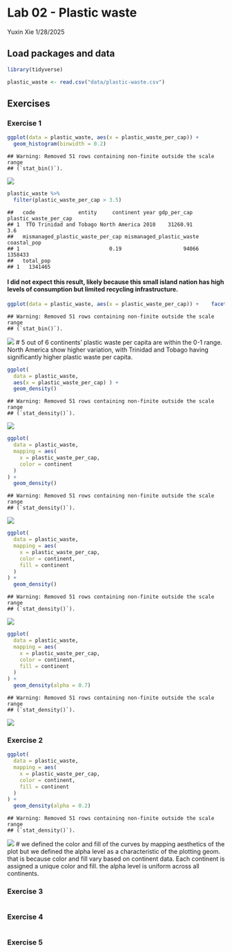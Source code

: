 Lab 02 - Plastic waste
================
Yuxin Xie
1/28/2025

## Load packages and data

``` r
library(tidyverse) 
```

``` r
plastic_waste <- read.csv("data/plastic-waste.csv")
```

## Exercises

### Exercise 1

``` r
ggplot(data = plastic_waste, aes(x = plastic_waste_per_cap)) +
  geom_histogram(binwidth = 0.2)
```

    ## Warning: Removed 51 rows containing non-finite outside the scale range
    ## (`stat_bin()`).

![](lab-02_files/figure-gfm/plastic-waste-continent-1.png)<!-- -->

``` r
plastic_waste %>%
  filter(plastic_waste_per_cap > 3.5)
```

    ##   code              entity     continent year gdp_per_cap plastic_waste_per_cap
    ## 1  TTO Trinidad and Tobago North America 2010    31260.91                   3.6
    ##   mismanaged_plastic_waste_per_cap mismanaged_plastic_waste coastal_pop
    ## 1                             0.19                    94066     1358433
    ##   total_pop
    ## 1   1341465

#### I did not expect this result, likely because this small island nation has high levels of consumption but limited recycling infrastructure.

``` r
ggplot(data = plastic_waste, aes(x = plastic_waste_per_cap)) +    facet_wrap(~continent) + geom_histogram(binwidth = 0.2) 
```

    ## Warning: Removed 51 rows containing non-finite outside the scale range
    ## (`stat_bin()`).

![](lab-02_files/figure-gfm/1.1.1-1.png)<!-- --> \# 5 out of 6
continents’ plastic waste per capita are within the 0-1 range. North
America show higher variation, with Trinidad and Tobago having
significantly higher plastic waste per capita.

``` r
ggplot(
  data = plastic_waste,
  aes(x = plastic_waste_per_cap) ) +
  geom_density()
```

    ## Warning: Removed 51 rows containing non-finite outside the scale range
    ## (`stat_density()`).

![](lab-02_files/figure-gfm/1.1.2-1.png)<!-- -->

``` r
ggplot(
  data = plastic_waste,
  mapping = aes(
    x = plastic_waste_per_cap,
    color = continent
  )
) +
  geom_density()
```

    ## Warning: Removed 51 rows containing non-finite outside the scale range
    ## (`stat_density()`).

![](lab-02_files/figure-gfm/1.1.3-1.png)<!-- -->

``` r
ggplot(
  data = plastic_waste,
  mapping = aes(
    x = plastic_waste_per_cap,
    color = continent,
    fill = continent
  )
) +
  geom_density()
```

    ## Warning: Removed 51 rows containing non-finite outside the scale range
    ## (`stat_density()`).

![](lab-02_files/figure-gfm/1.1.4-1.png)<!-- -->

``` r
ggplot(
  data = plastic_waste,
  mapping = aes(
    x = plastic_waste_per_cap,
    color = continent,
    fill = continent
  )
) +
  geom_density(alpha = 0.7)
```

    ## Warning: Removed 51 rows containing non-finite outside the scale range
    ## (`stat_density()`).

![](lab-02_files/figure-gfm/1.1.5-1.png)<!-- -->

### Exercise 2

``` r
ggplot(
  data = plastic_waste,
  mapping = aes(
    x = plastic_waste_per_cap,
    color = continent,
    fill = continent
  )
) +
  geom_density(alpha = 0.2)
```

    ## Warning: Removed 51 rows containing non-finite outside the scale range
    ## (`stat_density()`).

![](lab-02_files/figure-gfm/plastic-waste-density-1.png)<!-- --> \# we
defined the color and fill of the curves by mapping aesthetics of the
plot but we defined the alpha level as a characteristic of the plotting
geom. that is because color and fill vary based on continent data. Each
continent is assigned a unique color and fill. the alpha level is
uniform across all continents.

### Exercise 3

# 

### Exercise 4

# 

### Exercise 5

# 
